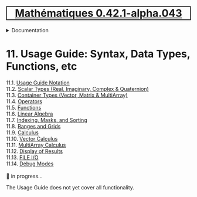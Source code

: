 [<h1 style='border: 2px solid; text-align: center'>Mathématiques 0.42.1-alpha.043</h1>](../../README.md)

<details>

<summary>Documentation</summary>

# [Documentation](../README.md)<br>
Chapter 1. [License](../license/README.md)<br>
Chapter 2. [About](../about/README.md)<br>
Chapter 3. [Why?](../why/README.md)<br>
Chapter 4. [Objectives](../objectives/README.md)<br>
Chapter 5. [Versioning](../versioning/README.md)<br>
Chapter 6. [Status & Release Notes](../status-release/README.md)<br>
Chapter 7. [Upcoming Development](../development-schedule/README.md)<br>
Chapter 8. [Introduction with Examples](../intro/README.md)<br>
Chapter 9. [Installation](../installation/README.md)<br>
Chapter 10. [Your First Mathématiques Project](../first-project/README.md)<br>
Chapter 11. _Usage Guide: Syntax, Data Types, Functions, etc_ <br>
Chapter 12. [Benchmarks](../benchmarks/README.md)<br>
Chapter 13. [Tests](../test/README.md)<br>
Chapter 14. [Developer Guide: Modifying and Extending Mathématiques](../developer-guide/README.md)<br>


</details>



# 11. Usage Guide: Syntax, Data Types, Functions, etc

11.1. [Usage Guide Notation](notation/README.md)<br>
11.2. [Scalar Types (Real, Imaginary, Complex & Quaternion)](numbers/README.md)<br>
11.3. [Container Types (Vector, Matrix & MultiArray)](multiarrays/README.md)<br>
11.4. [Operators](operators/README.md)<br>
11.5. [Functions](functions/README.md)<br>
11.6. [Linear Algebra](linear-algebra/README.md)<br>
11.7. [Indexing, Masks, and Sorting](indexing-sorting/README.md)<br>
11.8. [Ranges and Grids](ranges-grids/README.md)<br>
11.9. [Calculus](calculus/README.md)<br>
11.10. [Vector Calculus](vector-calculus/README.md)<br>
11.11. [MultiArray Calculus](tensor-calculus/README.md)<br>
11.12. [Display of Results](display/README.md)<br>
11.13. [FILE I/O](file-io/README.md)<br>
11.14. [Debug Modes](debug/README.md)<br>
<br>
🚧 in progress...

The Usage Guide does not yet cover all functionality.

